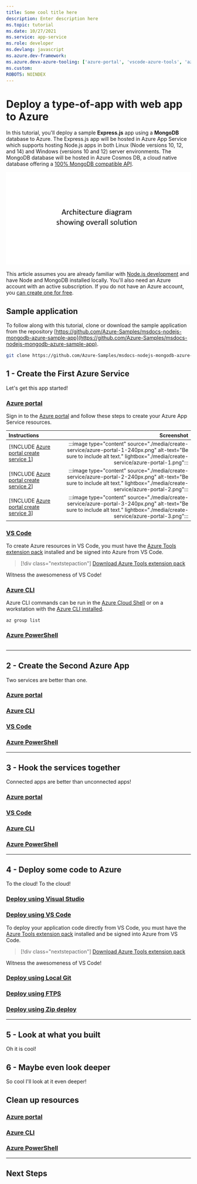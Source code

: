 ```yaml
---
title: Some cool title here
description: Enter description here
ms.topic: tutorial
ms.date: 10/27/2021
ms.service: app-service
ms.role: developer
ms.devlang: javascript
ms.azure.dev-framework: 
ms.azure.devx-azure-tooling: ['azure-portal', 'vscode-azure-tools', 'azure-cli']
ms.custom: 
ROBOTS: NOINDEX
---
```


# Deploy a type-of-app with <something-else> web app to Azure

In this tutorial, you'll deploy a sample **Express.js** app using a **MongoDB** database to Azure.  The Express.js app will be hosted in Azure App Service which supports hosting Node.js apps in both Linux (Node versions 10, 12, and 14) and Windows (versions 10 and 12) server environments. The MongoDB database will be hosted in Azure Cosmos DB, a cloud native database offering a [100% MongoDB compatible API](/azure/cosmos-db/mongodb/mongodb-introduction).

![A diagram showing how the different components lay out in Azure.](./media/app-diagram.png)

This article assumes you are already familiar with [Node.js development](/learn/paths/build-javascript-applications-nodejs/) and have Node and MongoDB installed locally. You'll also need an Azure account with an active subscription.  If you do not have an Azure account, you [can create one for free](https://azure.microsoft.com/free/nodejs/).

## Sample application

To follow along with this tutorial, clone or download the sample application from the repository [https://github.com/Azure-Samples/msdocs-nodejs-mongodb-azure-sample-app](https://github.com/Azure-Samples/msdocs-nodejs-mongodb-azure-sample-app).

```bash
git clone https://github.com/Azure-Samples/msdocs-nodejs-mongodb-azure-sample-app.git
```

## 1 - Create the First Azure Service

Let's get this app started!

### [Azure portal](#tab/azure-portal)

Sign in to the [Azure portal](https://portal.azure.com/) and follow these steps to create your Azure App Service resources.

| Instructions    | Screenshot |
|:----------------|-----------:|
| [!INCLUDE [Azure portal create service 1](<./includes/create-service/azure-portal-1.md>)] | :::image type="content" source="./media/create-service/azure-portal-1-240px.png" alt-text="Be sure to include alt text." lightbox="./media/create-service/azure-portal-1.png"::: |
| [!INCLUDE [Azure portal create service 2](<./includes/create-service/azure-portal-2.md>)] | :::image type="content" source="./media/create-service/azure-portal-2-240px.png" alt-text="Be sure to include alt text." lightbox="./media/create-service/azure-portal-2.png"::: |
| [!INCLUDE [Azure portal create service 3](<./includes/create-service/azure-portal-3.md>)] | :::image type="content" source="./media/create-service/azure-portal-3-240px.png" alt-text="Be sure to include alt text." lightbox="./media/create-service/azure-portal-3.png"::: |

### [VS Code](#tab/vscode)

To create Azure resources in VS Code, you must have the [Azure Tools extension pack](https://marketplace.visualstudio.com/items?itemName=ms-vscode.vscode-node-azure-pack) installed and be signed into Azure from VS Code.

> [!div class="nextstepaction"]
> [Download Azure Tools extension pack](https://marketplace.visualstudio.com/items?itemName=ms-vscode.vscode-node-azure-pack)

Witness the awesomeness of VS Code!

### [Azure CLI](#tab/azure-cli)

Azure CLI commands can be run in the [Azure Cloud Shell](https://shell.azure.com) or on a workstation with the [Azure CLI installed](/cli/azure/install-azure-cli).

```azurecli
az group list
```

### [Azure PowerShell](#tab/azure-powershell)

```azurepowershell

```

----

## 2 - Create the Second Azure App

Two services are better than one.

### [Azure portal](#tab/azure-portal)

### [Azure CLI](#tab/azure-cli)

### [VS Code](#tab/vscode)

### [Azure PowerShell](#tab/azure-powershell)

----

## 3 - Hook the services together

Connected apps are better than unconnected apps!

### [Azure portal](#tab/azure-portal)

### [VS Code](#tab/vscode)

### [Azure CLI](#tab/azure-cli)

### [Azure PowerShell](#tab/azure-powershell)

----

## 4 - Deploy some code to Azure

To the cloud! To the cloud!

### [Deploy using Visual Studio](#tab/deploy-visual-studio)

### [Deploy using VS Code](#tab/deploy-vscode)

To deploy your application code directly from VS Code, you must have the [Azure Tools extension pack](https://marketplace.visualstudio.com/items?itemName=ms-vscode.vscode-node-azure-pack) installed and be signed into Azure from VS Code.

> [!div class="nextstepaction"]
> [Download Azure Tools extension pack](https://marketplace.visualstudio.com/items?itemName=ms-vscode.vscode-node-azure-pack)

Witness the awesomeness of VS Code!



### [Deploy using Local Git](#tab/deploy-local-git)

### [Deploy using FTPS](#tab/deploy-ftps)

### [Deploy using Zip deploy](#tab/deploy-zip)

----

## 5 - Look at what you built

Oh it is cool!

## 6 - Maybe even look deeper

So cool I'll look at it even deeper!

## Clean up resources

### [Azure portal](#tab/azure-portal)

### [Azure CLI](#tab/azure-cli)

### [Azure PowerShell](#tab/azure-powershell)

----

## Next Steps
